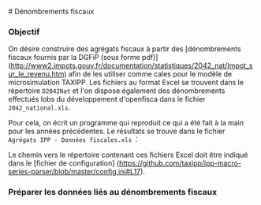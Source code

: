 # Dénombrements fiscaux 

### Objectif

On désire construire des agrégats fiscaux à partir des [dénombrements fiscaux fournis par la DGFiP (sous forme pdf)] 
(http://www2.impots.gouv.fr/documentation/statistiques/2042_nat/Impot_sur_le_revenu.htm) 
afin de les utiliser comme cales pour le modèle de microsimulation TAXIPP. Les fichiers au format Excel se trouvent dans 
le répertoire `D2042Nat` et l'on dispose également des dénombrements effectués lobs du développement d'openfisca dans le fichier  
`2042_national.xls`.

Pour cela, on écrit un programme qui reproduit ce qui a été fait à la main pour les années précédentes.
Le résultats se trouve dans le fichier ` Agrégats IPP - Données fiscales.xls ̀`.

Le chemin vers le répertoire contenant ces fichiers Excel doit être indiqué dans le [fichier de configuration] (https://github.com/taxipp/ipp-macro-series-parser/blob/master/config.ini#L17). 

### Préparer les données liés au dénombrements fiscaux



